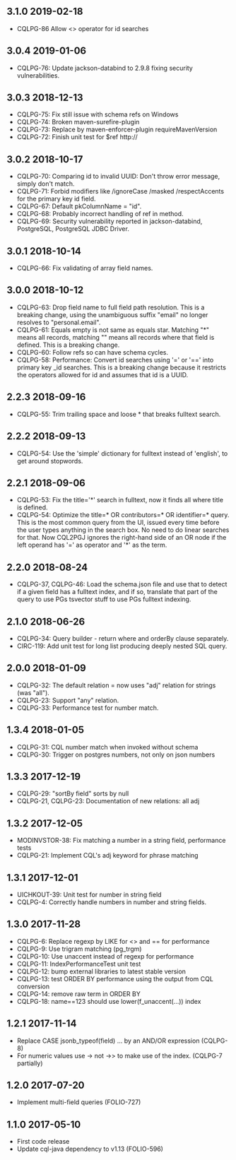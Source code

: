 ## 3.1.0 2019-02-18
* CQLPG-86 Allow <> operator for id searches

## 3.0.4 2019-01-06
* CQLPG-76: Update jackson-databind to 2.9.8 fixing security vulnerabilities.

## 3.0.3 2018-12-13

* CQLPG-75: Fix still issue with schema refs on Windows
* CQLPG-74: Broken maven-surefire-plugin
* CQLPG-73: Replace <prerequisites><maven> by maven-enforcer-plugin
  requireMavenVersion
* CQLPG-72: Finish unit test for $ref http://

## 3.0.2 2018-10-17
* CQLPG-70: Comparing id to invalid UUID: Don't throw error message, simply don't match.
* CQLPG-71: Forbid modifiers like /ignoreCase /masked /respectAccents for the primary key id field.
* CQLPG-67: Default pkColumnName = "id".
* CQLPG-68: Probably incorrect handling of ref in method.
* CQLPG-69: Security vulnerability reported in jackson-databind, PostgreSQL, PostgreSQL JDBC Driver.

## 3.0.1 2018-10-14
* CQLPG-66: Fix validating of array field names.

## 3.0.0 2018-10-12
* CQLPG-63: Drop field name to full field path resolution. This is a
  breaking change, using the unambiguous suffix "email" no longer resolves
  to "personal.email".
* CQLPG-61: Equals empty is not same as equals star. Matching "*" means
  all records, matching "" means all records where that field is defined.
  This is a breaking change.
* CQLPG-60: Follow refs so can have schema cycles.
* CQLPG-58: Performance: Convert id searches using '=' or '==' into primary
  key \_id searches. This is a breaking change because it restricts the
  operators allowed for id and assumes that id is a UUID.

## 2.2.3 2018-09-16
 * CQLPG-55: Trim trailing space and loose * that breaks fulltext search.

## 2.2.2 2018-09-13
 * CQLPG-54: Use the 'simple' dictionary for fulltext instead of 'english',
   to get around stopwords.

## 2.2.1 2018-09-06
 * CQLPG-53: Fix the title='*' search in fulltext, now it finds all where
   title is defined.
 * CQLPG-54: Optimize the title=* OR contributors=* OR identifier=* query.
   This is the most common query from the UI, issued every time before the
   user types anything in the search box. No need to do linear searches for
   that. Now CQL2PGJ ignores the right-hand side of an OR node if the left
   operand has '=' as operator and '*' as the term.

## 2.2.0 2018-08-24
 * CQLPG-37, CQLPG-46: Load the schema.json file and use that to detect if a
   given field has a fulltext index, and if so, translate that part of the
   query to use PGs tsvector stuff to use PGs fulltext indexing.

## 2.1.0 2018-06-26
 * CQLPG-34: Query builder - return where and orderBy clause separately.
 * CIRC-119: Add unit test for long list producing deeply nested SQL query.

## 2.0.0 2018-01-09
 * CQLPG-32: The default relation = now uses "adj" relation for strings (was "all").
 * CQLPG-23: Support "any" relation.
 * CQLPG-33: Performance test for number match.

## 1.3.4 2018-01-05
 * CQLPG-31: CQL number match when invoked without schema
 * CQLPG-30: Trigger on postgres numbers, not only on json numbers

## 1.3.3 2017-12-19
 * CQLPG-29: "sortBy field" sorts by null
 * CQLPG-21, CQLPG-23: Documentation of new relations: all adj

## 1.3.2 2017-12-05
 * MODINVSTOR-38: Fix matching a number in a string field, performance tests
 * CQLPG-21: Implement CQL's adj keyword for phrase matching

## 1.3.1 2017-12-01
 * UICHKOUT-39: Unit test for number in string field
 * CQLPG-4: Correctly handle numbers in number and string fields.

## 1.3.0 2017-11-28
 * CQLPG-6: Replace regexp by LIKE for <> and == for performance
 * CQLPG-9: Use trigram matching (pg_trgm)
 * CQLPG-10: Use unaccent instead of regexp for performance
 * CQLPG-11: IndexPerformanceTest unit test
 * CQLPG-12: bump external libraries to latest stable version
 * CQLPG-13: test ORDER BY performance using the output from CQL conversion
 * CQLPG-14: remove raw term in ORDER BY
 * CQLPG-18: name==123 should use lower(f_unaccent(...)) index
## 1.2.1 2017-11-14
 * Replace CASE jsonb_typeof(field) ... by an AND/OR expression (CQLPG-8)
 * For numeric values use -> not ->> to make use of the index. (CQLPG-7 partially)
## 1.2.0 2017-07-20
 * Implement multi-field queries (FOLIO-727)
## 1.1.0 2017-05-10
 * First code release
 * Update cql-java dependency to v1.13 (FOLIO-596)

